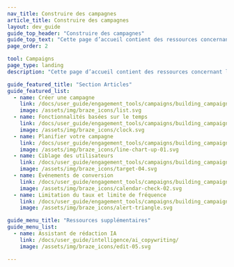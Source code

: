 ```yaml
---
nav_title: Construire des campagnes
article_title: Construire des campagnes
layout: dev_guide
guide_top_header: "Construire des campagnes"
guide_top_text: "Cette page d’accueil contient des ressources concernant la création de vos campagnes. Après avoir créé vos <a href='/docs/user_guide/engagement_tools/segments/'>segments</a>, utilisez les ressources trouvées ici pour configurer votre campagne et découvrir les différentes options disponibles.<br><br>Nous vous recommandons également de consulter notre cours d’apprentissage de Braze pour <a href='https://learning.braze.com/campaign-setup-delivery-targeting-conversions'>Configurer une campagne</a>."
page_order: 2

tool: Campaigns
page_type: landing
description: "Cette page d’accueil contient des ressources concernant la création de vos campagnes. Vous trouverez ici des ressources sur la création d’une campagne, les fonctionnalités en temps réel, la planification de campagne, le ciblage, la conversion, etc."

guide_featured_title: "Section Articles"
guide_featured_list:
  - name: Créer une campagne
    link: /docs/user_guide/engagement_tools/campaigns/building_campaigns/creating_campaign/
    image: /assets/img/braze_icons/list.svg
  - name: Fonctionnalités basées sur le temps
    link: /docs/user_guide/engagement_tools/campaigns/building_campaigns/time_based_campaign/
    image: /assets/img/braze_icons/clock.svg
  - name: Planifier votre campagne
    link: /docs/user_guide/engagement_tools/campaigns/building_campaigns/delivery_types/
    image: /assets/img/braze_icons/line-chart-up-01.svg
  - name: Ciblage des utilisateurs
    link: /docs/user_guide/engagement_tools/campaigns/building_campaigns/targeting_users/
    image: /assets/img/braze_icons/target-04.svg
  - name: Événements de conversion
    link: /docs/user_guide/engagement_tools/campaigns/building_campaigns/conversion_events/
    image: /assets/img/braze_icons/calendar-check-02.svg
  - name: Limitation du taux et limite de fréquence
    link: /docs/user_guide/engagement_tools/campaigns/building_campaigns/rate-limiting/
    image: /assets/img/braze_icons/alert-triangle.svg

guide_menu_title: "Ressources supplémentaires"
guide_menu_list:
  - name: Assistant de rédaction IA
    link: /docs/user_guide/intelligence/ai_copywriting/
    image: /assets/img/braze_icons/edit-05.svg

---
```

